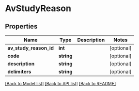 # AvStudyReason

## Properties
Name | Type | Description | Notes
------------ | ------------- | ------------- | -------------
**av_study_reason_id** | **int** |  | [optional] 
**code** | **string** |  | [optional] 
**description** | **string** |  | [optional] 
**delimiters** | **string** |  | [optional] 

[[Back to Model list]](../../README.md#documentation-for-models) [[Back to API list]](../../README.md#documentation-for-api-endpoints) [[Back to README]](../../README.md)


